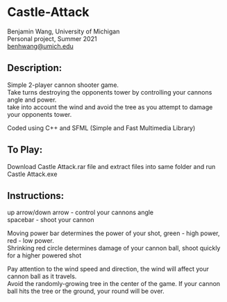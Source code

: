 # Castle-Attack
Benjamin Wang, University of Michigan  
Personal project, Summer 2021  
benhwang@umich.edu  

Description:  
---
Simple 2-player cannon shooter game.   
Take turns destroying the opponents tower by controlling your cannons angle and power.   
take into account the wind and avoid the tree as you attempt to damage your opponents tower.   

Coded using C++ and SFML (Simple and Fast Multimedia Library)
  
To Play:  
---
Download Castle Attack.rar file and extract files into same folder and run Castle Attack.exe  


Instructions:  
---
up arrow/down arrow - control your cannons angle  
spacebar - shoot your cannon  
 
Moving power bar determines the power of your shot, green - high power, red - low power.   
Shrinking red circle determines damage of your cannon ball, shoot quickly for a higher powered shot  

Pay attention to the wind speed and direction, the wind will affect your cannon ball as it travels.  
Avoid the randomly-growing tree in the center of the game. If your cannon ball hits the tree or the ground, your round will be over.  



